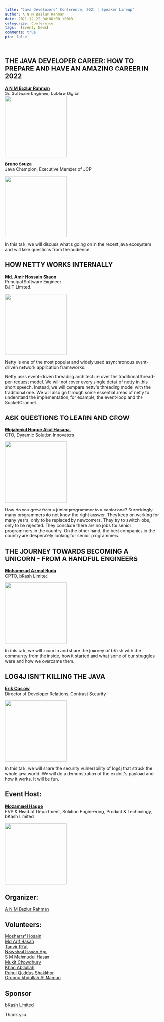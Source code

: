 ```yaml
---
title: "Java Developers' Conference, 2021 | Speaker Lineup"
author: A N M Bazlur Rahman
date: 2021-12-22 04:00:00 +0000
categories: Conference 
tags:  [Event, News]
comments: true
pin: false

---
```


## THE JAVA DEVELOPER CAREER: HOW TO PREPARE AND HAVE AN AMAZING CAREER IN 2022
**[A N M Bazlur Rahman](https://www.linkedin.com/in/bazlur/)**\
Sr. Software Engineer, Loblaw Digital\
<img src="/assets/img/bazlur.jpeg" width="200"/>

**[Bruno Souza](https://www.linkedin.com/in/brjavaman/)**\
Java Champion, Executive Member of JCP

<img src="/assets/img/bruno.jpeg" width="200"/>


In this talk, we will discuss what's going on in the recent java ecosystem and will take questions from the audience. 

## HOW NETTY WORKS INTERNALLY
**[Md. Amir Hossain Shaon](https://www.facebook.com/shaon010)**\
Principal Software Engineer\
BJIT Limited.

<img src="/assets/img/shaon.jpeg" width="200"/>

Netty is one of the most popular and widely used asynchronous event-driven network application frameworks.

Netty uses event-driven threading architecture over the traditional thread-per-request model. We will not cover every single detail of netty in this short speech. Instead, we will compare netty's threading model with the traditional one. We will also go through some essential areas of netty to understand the implementation, for example, the event-loop and the SocketChannel.

## ASK QUESTIONS TO LEARN AND GROW
**[Mojahedul Hoque Abul Hasanat](https://www.linkedin.com/in/mojahedul/)**\
CTO, Dynamic Solution Innovators 

<img src="/assets/img/hasnat.jpeg" width="200"/>
 
How do you grow from a junior programmer to a senior one? Surprisingly many programmers do not know the right answer. They keep on working for many years, only to be replaced by newcomers. They try to switch jobs, only to be rejected. They conclude there are no jobs for senior programmers in the country. On the other hand, the best companies in the country are desperately looking for senior programmers.

## THE JOURNEY TOWARDS BECOMING A UNICORN - FROM A HANDFUL ENGINEERS
**[Mohammad Azmal Huda](https://www.linkedin.com/in/mohammad-azmal-huda/)**\
CPTO, bKash Limited 

<img src="/assets/img/azmal.jpeg" width="200"/>


In this talk, we will zoom in and share the journey of bKash with the community from the inside, how it started and what some of our struggles were and how we overcame them. 

## LOG4J ISN'T KILLING THE JAVA
**[Erik Coslow](https://www.linkedin.com/in/costlow/)**\
Director of Developer Relations, Contrast Security

<img src="/assets/img/eric.jpeg" width="200"/>


In this talk, we will share the security vulnerability of log4j that struck the whole java world. We will do a demonstration of the exploit's payload and how it works. It will be fun.   

## Event Host:  
**[Mozammel Haque](https://www.linkedin.com/in/mozammel/)**\
EVP & Head of Department, Solution Engineering, Product & Technology, bKash Limited

<img src="/assets/img/mozammel.jpeg" width="200"/>

## Organizer:  
[A N M Bazlur Rahman](https://twitter.com/bazlur_rahman)

## Volunteers:

[Mosharraf Hosain](https://www.linkedin.com/in/mh0s41n/)\
[Md Arif Hasan](https://www.linkedin.com/in/md-arif-hasan-csca%E2%84%A2-28a9801a3/)\
[Tanvir Rifat](https://www.facebook.com/Tanvir.nis)\
[Nowshad Hasan Apu](https://www.linkedin.com/in/md-nowshad-hasan/)\
[S M Mahmudul Hasan](https://www.linkedin.com/in/s-m-mahmudul-hasan-a6bb0626/)\
[Mukit Chowdhury](https://www.linkedin.com/in/mukit-chowdhury-492a94125/)\
[Khan Abdullah](https://www.linkedin.com/in/cmabdullah/)\
[Ruhul Quddus Shakkhor](https://www.linkedin.com/in/shakkhor/)\
[Oronno Abdullah Al Mamun](https://www.linkedin.com/in/oronno/)

## Sponsor 
[bKash Limited](https://www.bkash.com/)

Thank you. 
